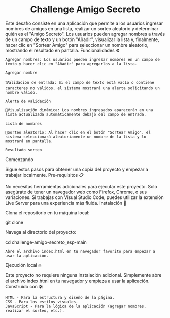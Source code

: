 <h1 align="center"> Challenge Amigo Secreto </h1>

Este desafío consiste en una aplicación que permite a los usuarios ingresar nombres de amigos en una lista, realizar un sorteo aleatorio y determinar quién es el "Amigo Secreto". Los usuarios pueden agregar nombres a través de un campo de texto y un botón "Añadir", visualizar la lista y, finalmente, hacer clic en "Sortear Amigo" para seleccionar un nombre aleatorio, mostrando el resultado en pantalla.
Funcionalidades ⚙️

    Agregar nombres: Los usuarios pueden ingresar nombres en un campo de texto y hacer clic en "Añadir" para agregarlos a la lista.

    Agregar nombre

    ❗Validación de entrada: Si el campo de texto está vacío o contiene caracteres no válidos, el sistema mostrará una alerta solicitando un nombre válido.

    Alerta de validación

    👀Visualización dinámica: Los nombres ingresados aparecerán en una lista actualizada automáticamente debajo del campo de entrada.

    Lista de nombres

    🎲Sorteo aleatorio: Al hacer clic en el botón "Sortear Amigo", el sistema seleccionará aleatoriamente un nombre de la lista y lo mostrará en pantalla.

    Resultado sorteo

Comenzando

Sigue estos pasos para obtener una copia del proyecto y empezar a trabajar localmente.
Pre-requisitos 📋

No necesitas herramientas adicionales para ejecutar este proyecto. Solo asegúrate de tener un navegador web como Firefox, Chrome, o sus variaciones. Si trabajas con Visual Studio Code, puedes utilizar la extensión Live Server para una experiencia más fluida.
Instalación 🔧

Clona el repositorio en tu máquina local:

git clone 

Navega al directorio del proyecto:

cd challenge-amigo-secreto_esp-main

    Abre el archivo index.html en tu navegador favorito para empezar a usar la aplicación.

Ejecución local 🔥

Este proyecto no requiere ninguna instalación adicional. Simplemente abre el archivo index.html en tu navegador y empieza a usar la aplicación.
Construido con 🛠️

    HTML - Para la estructura y diseño de la página.
    CSS - Para los estilos visuales.
    JavaScript - Para la lógica de la aplicación (agregar nombres, realizar el sorteo, etc.).
